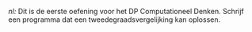 _nl:_ Dit is de eerste oefening voor het DP Computationeel Denken. Schrijf een programma dat een tweedegraadsvergelijking kan oplossen.
